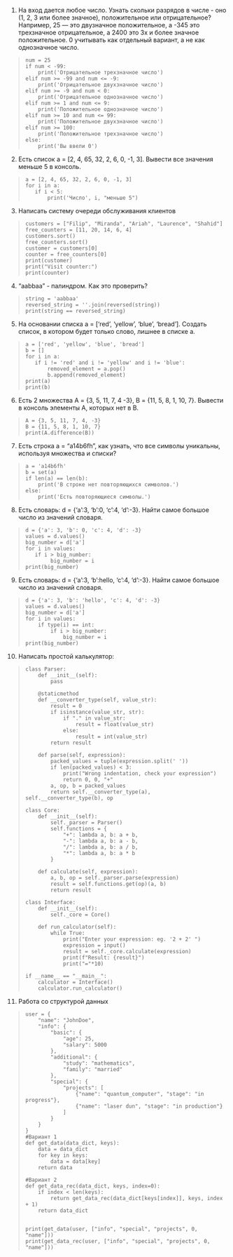 1. На вход дается любое число. Узнать скольки разрядов в числе - оно (1, 2, 3 или более значное), положительное или отрицательное? Например, 25 — это двузначное положительное, а -345 это трехзначное отрицательное, а 2400 это 3х и более значное положительное. 0 учитывать как отдельный вариант, а не как однозначное число.
> ```
> num = 25  
> if num < -99:  
>     print('Отрицательное трехзначное число')  
> elif num >= -99 and num <= -9:  
>     print('Отрицательное двухзначное число')  
> elif num >= -9 and num < 0:  
>     print('Отрицательное однозначное число')  
> elif num >= 1 and num <= 9:  
>     print('Положительное однозначное число')  
> elif num >= 10 and num <= 99:  
>     print('Положительное двухзначное число')  
> elif num >= 100:  
>     print('Положительное трехзначное число')  
> else:  
>     print('Вы ввели 0')

2. Есть список а = [2, 4, 65, 32, 2, 6, 0, -1, 3]. Вывести все значения меньше 5 в консоль.
> ```
> a = [2, 4, 65, 32, 2, 6, 0, -1, 3]
> for i in a:
>    if i < 5:
>        print('Число', i, "меньше 5")

3. Написать систему очереди обслуживания клиентов

> ```
> customers = ["Filip", "Miranda", "Ariah", "Laurence", "Shahid"]
> free_counters = [11, 20, 14, 6, 4]
> customers.sort()
> free_counters.sort()
> customer = customers[0]
> counter = free_counters[0]
> print(customer)
> print("Visit counter:")
> print(counter)

4. “aabbаа” - палиндром. Как это проверить?

> ```
> string = 'aabbaa'
> reversed_string = ''.join(reversed(string))
> print(string == reversed_string)

5. На основании списка a = [‘red’, ‘yellow’, ‘blue’, ‘bread’]. Создать список, в котором будет только слово, лишнее в списке a.

>```
> a = ['red', 'yellow', 'blue', 'bread']
> b = []
> for i in a:
>    if i != 'red' and i != 'yellow' and i != 'blue':
>        removed_element = a.pop()
>        b.append(removed_element)
> print(a)
> print(b)

6. Есть 2 множества A = {3, 5, 11, 7, 4 -3}, B = {11, 5, 8, 1, 10, 7}. Вывести в консоль элементы A, которых нет в B.

>```
> A = {3, 5, 11, 7, 4, -3}
> B = {11, 5, 8, 1, 10, 7}
> print(A.difference(B))

7. Есть строка a = “a14b6fh”, как узнать, что все символы уникальны, используя множества и списки?

> ```
> a = 'a14b6fh'
> b = set(a)
> if len(a) == len(b):
>     print('В строке нет повторяющихся символов.')
> else:
>     print('Есть повторяющиеся символы.')

8. Есть словарь: d = {‘a’:3, ‘b’:0, ‘c’:4, ‘d’:-3}. Найти самое большое число из значений словаря.

> ```
> d = {'a': 3, 'b': 0, 'c': 4, 'd': -3}
> values = d.values()
> big_number = d['a']
> for i in values:
>    if i > big_number:
>         big_number = i
> print(big_number)

9. Есть словарь: d = {‘a’:3, ‘b’:hello, ‘c’:4, ‘d’:-3}. Найти самое большое число из значений словаря.

> ```
> d = {'a': 3, 'b': 'hello', 'c': 4, 'd': -3}
> values = d.values()
> big_number = d['a']
> for i in values:
>     if type(i) == int:
>         if i > big_number:
>             big_number = i
> print(big_number)

10. Написать простой калькулятор:

>```
> class Parser:
>     def __init__(self):
>         pass
>     
>     @staticmethod
>     def __converter_type(self, value_str):
>         result = 0
>         if isinstance(value_str, str):
>             if "." in value_str:
>                 result = float(value_str)
>             else:
>                 result = int(value_str)
>         return result
> 
>     def parse(self, expression):
>         packed_values = tuple(expression.split(' '))
>         if len(packed_values) < 3:
>             print("Wrong indentation, check your expression")
>             return 0, 0, "+"
>         a, op, b = packed_values
>         return self.__converter_type(a), self.__converter_type(b), op
> 
> class Core:
>     def __init__(self):
>         self._parser = Parser()
>         self.functions = {
>             "+": lambda a, b: a + b,
>             "-": lambda a, b: a - b,
>             "/": lambda a, b: a / b,
>             "*": lambda a, b: a * b
>         }
> 
>     def calculate(self, expression):
>         a, b, op = self._parser.parse(expression)
>         result = self.functions.get(op)(a, b)
>         return result
> 
> class Interface:
>     def __init__(self):
>         self._core = Core()
> 
>     def run_calculator(self):
>         while True:
>             print("Enter your expression: eg. '2 + 2' ")
>             expression = input()
>             result = self._core.calculate(expression)
>             print(f"Result: {result}")
>             print("="*10)
> 
> if __name__ == "__main__":
>     calculator = Interface()
>     calculator.run_calculator()
11. Работа со структурой данных
>```
> user = {
>     "name": "JohnDoe",
>     "info": {
>         "basic": {
>             "age": 25,
>             "salary": 5000
>         },
>         "additional": {
>             "study": "mathematics",
>             "family": "married"
>         },
>         "special": {
>             "projects": [
>                 {"name": "quantum_computer", "stage": "in progress"},
>                 {"name": "laser dun", "stage": "in production"}
>             ]
>         }
>     }
> }
> #Вариант 1
> def get_data(data_dict, keys):
>     data = data_dict
>     for key in keys:
>         data = data[key]
>     return data
> 
> #Вариант 2
> def get_data_rec(data_dict, keys, index=0):  
>     if index < len(keys):  
>         return get_data_rec(data_dict[keys[index]], keys, index + 1)  
>     return data_dict  
> 
> 
> print(get_data(user, ["info", "special", "projects", 0, "name"]))  
> print(get_data_rec(user, ["info", "special", "projects", 0, "name"]))  
> ```
